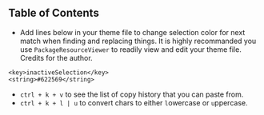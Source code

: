 ## Table of Contents

* Add lines below in your theme file to change selection color for next match when finding and replacing things.
It is highly recommanded you use `PackageResourceViewer` to readily view and edit your theme file. Credits for the author.
```curl
<key>inactiveSelection</key>
<string>#622569</string>
```
* `ctrl + k + v` to see the list of copy history that you can paste from.
* `ctrl + k + l | u` to convert chars to either `l`owercase or `u`ppercase.

